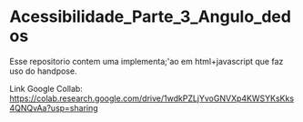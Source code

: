 # Acessibilidade_Parte_3_Angulo_dedos
Esse repositorio contem uma implementa;'ao em html+javascript que faz uso do handpose.

Link Google Collab: https://colab.research.google.com/drive/1wdkPZLjYvoGNVXp4KWSYKsKks4QNQvAa?usp=sharing
